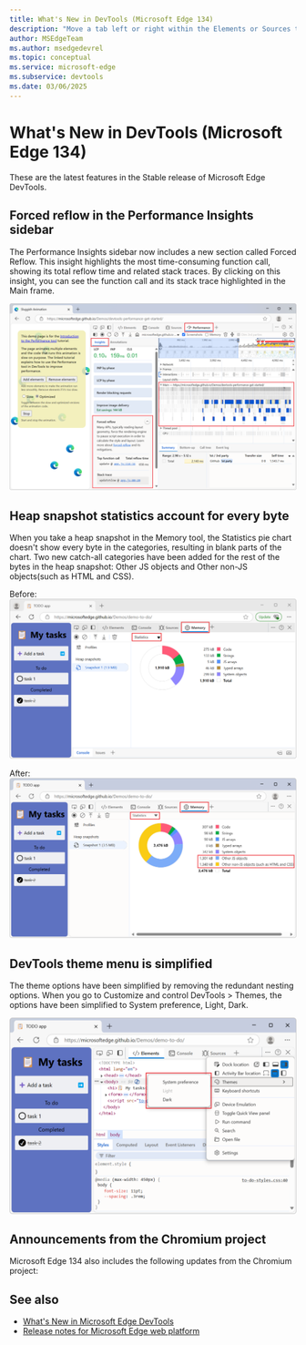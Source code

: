 ```yaml
---
title: What's New in DevTools (Microsoft Edge 134)
description: "Move a tab left or right within the Elements or Sources tool. Screen reader improvements. And more."
author: MSEdgeTeam
ms.author: msedgedevrel
ms.topic: conceptual
ms.service: microsoft-edge
ms.subservice: devtools
ms.date: 03/06/2025
---
```

# What's New in DevTools (Microsoft Edge 134)

These are the latest features in the Stable release of Microsoft Edge DevTools.


<!-- ====================================================================== -->
## Forced reflow in the Performance Insights sidebar

<!-- Subtitle: View the top function call and its total reflow time in your performance trace. -->

The Performance Insights sidebar now includes a new section called Forced Reflow. This insight highlights the most time-consuming function call, showing its total reflow time and related stack traces. By clicking on this insight, you can see the function call and its stack trace highlighted in the Main frame.

![Forced reflow insight in the sidebar](./devtools-134-images/forced-reflow.png)


<!-- ====================================================================== -->
## Heap snapshot statistics account for every byte  

<!-- Subtitle: View a memory allocation pie chart of your heap snapshot under Statistics-->

When you take a heap snapshot in the Memory tool, the Statistics pie chart doesn't show every byte in the categories, resulting in blank parts of the chart. Two new catch-all categories have been added for the rest of the bytes in the heap snapshot: Other JS objects and Other non-JS objects(such as HTML and CSS).

Before:
![Heap snapshot statistic view before](./devtools-134-images/heap-snapshot-statistics-before.png)

After:
![Heap snapshot statistic view after](./devtools-134-images/heap-snapshot-statistics-after.png)


<!-- ====================================================================== -->
## DevTools theme menu is simplified 

<!-- Subtitle: Change DevTools theme by clicking Customize and control DevTools > Themes. Choose from Light or Dark. -->

The theme options have been simplified by removing the redundant nesting options. When you go to Customize and control DevTools > Themes, the options have been simplified to System preference, Light, Dark.

![DevTools theme options](./devtools-134-images/theme-options.png)


<!-- ====================================================================== -->
## Announcements from the Chromium project

Microsoft Edge 134 also includes the following updates from the Chromium project:


<!-- ====================================================================== -->
## See also

* [What's New in Microsoft Edge DevTools](../../whats-new.md)
* [Release notes for Microsoft Edge web platform](../../../../web-platform/release-notes/index.md)
